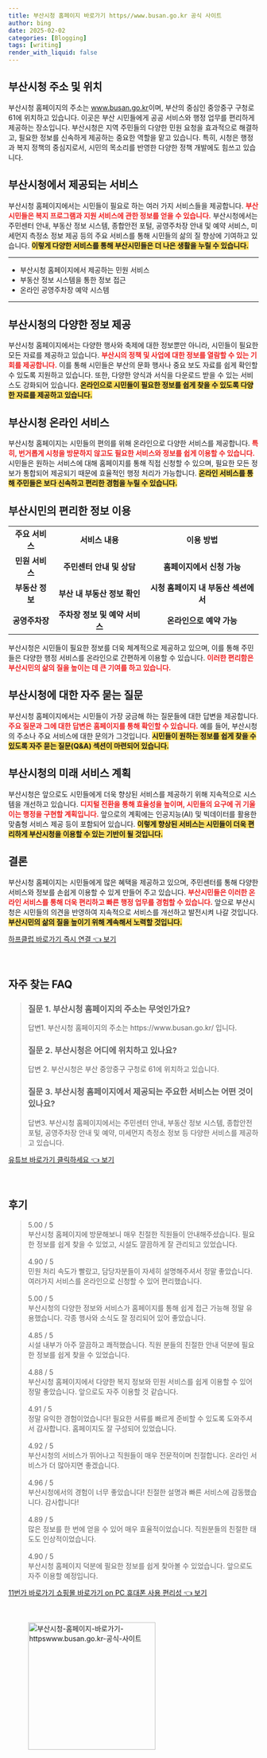 ```yaml
---
title: 부산시청 홈페이지 바로가기 https//www.busan.go.kr 공식 사이트
author: bing
date: 2025-02-02
categories: [Blogging]
tags: [writing]
render_with_liquid: false
---
```

<h2 id='부산시청_주소_및_위치'>부산시청 주소 및 위치</h2>

<p>부산시청 홈페이지의 주소는 <a href="https://www.busan.go.kr/">www.busan.go.kr</a>이며, 부산의 중심인 중앙중구 구청로 61에 위치하고 있습니다. 이곳은 부산 시민들에게 공공 서비스와 행정 업무를 편리하게 제공하는 장소입니다. 부산시청은 지역 주민들의 다양한 민원 요청을 효과적으로 해결하고, 필요한 정보를 신속하게 제공하는 중요한 역할을 맡고 있습니다. 특히, 시청은 행정과 복지 정책의 중심지로서, 시민의 목소리를 반영한 다양한 정책 개발에도 힘쓰고 있습니다.</p>

<h2 id='부산시청에서_제공되는_서비스'>부산시청에서 제공되는 서비스</h2>

<p>부산시청 홈페이지에서는 시민들이 필요로 하는 여러 가지 서비스들을 제공합니다. <b><span style="color: #ee2323;">부산시민들은 복지 프로그램과 지원 서비스에 관한 정보를 얻을 수 있습니다.</span></b> 부산시청에서는 주민센터 안내, 부동산 정보 시스템, 종합안전 포털, 공영주차장 안내 및 예약 서비스, 미세먼지 측정소 정보 제공 등의 주요 서비스를 통해 시민들의 삶의 질 향상에 기여하고 있습니다. <b><span style="background-color: #ffe066;">이렇게 다양한 서비스를 통해 부산시민들은 더 나은 생활을 누릴 수 있습니다.</span></b></p>

<hr />

<ul>
    <li>부산시청 홈페이지에서 제공하는 민원 서비스</li>
    <li>부동산 정보 시스템을 통한 정보 접근</li>
    <li>온라인 공영주차장 예약 시스템</li>
</ul>

<hr />

<h2 id='부산시청의_다양한_정보_제공'>부산시청의 다양한 정보 제공</h2>

<p>부산시청 홈페이지에서는 다양한 행사와 축제에 대한 정보뿐만 아니라, 시민들이 필요한 모든 자료를 제공하고 있습니다. <b><span style="color: #ee2323;">부산시의 정책 및 사업에 대한 정보를 열람할 수 있는 기회를 제공합니다.</span></b> 이를 통해 시민들은 부산의 문화 행사나 중요 보도 자료를 쉽게 확인할 수 있도록 지원하고 있습니다. 또한, 다양한 양식과 서식을 다운로드 받을 수 있는 서비스도 강화되어 있습니다. <b><span style="background-color: #ffe066;">온라인으로 시민들이 필요한 정보를 쉽게 찾을 수 있도록 다양한 자료를 제공하고 있습니다.</span></b></p>

<h2 id='부산시청_온라인_서비스'>부산시청 온라인 서비스</h2>

<p>부산시청 홈페이지는 시민들의 편의를 위해 온라인으로 다양한 서비스를 제공합니다. <b><span style="color: #ee2323;">특히, 번거롭게 시청을 방문하지 않고도 필요한 서비스와 정보를 쉽게 이용할 수 있습니다.</span></b> 시민들은 원하는 서비스에 대해 홈페이지를 통해 직접 신청할 수 있으며, 필요한 모든 정보가 통합되어 제공되기 때문에 효율적인 행정 처리가 가능합니다. <b><span style="background-color: #ffe066;">온라인 서비스를 통해 주민들은 보다 신속하고 편리한 경험을 누릴 수 있습니다.</span></b></p>

<h2 id='부산시민의_편리한_정보_이용'>부산시민의 편리한 정보 이용</h2>

<table>
    <tr>
        <td style="text-align: center; height: 17px;"><b>주요 서비스</b></td>
        <td style="text-align: center; height: 17px;"><b>서비스 내용</b></td>
        <td style="text-align: center; height: 17px;"><b>이용 방법</b></td>
    </tr>
    <tr>
        <td style="text-align: center; height: 17px;"><b>민원 서비스</b></td>
        <td style="text-align: center; height: 17px;"><b>주민센터 안내 및 상담</b></td>
        <td style="text-align: center; height: 17px;"><b>홈페이지에서 신청 가능</b></td>
    </tr>
    <tr>
        <td style="text-align: center; height: 17px;"><b>부동산 정보</b></td>
        <td style="text-align: center; height: 17px;"><b>부산 내 부동산 정보 확인</b></td>
        <td style="text-align: center; height: 17px;"><b>시청 홈페이지 내 부동산 섹션에서</b></td>
    </tr>
    <tr>
        <td style="text-align: center; height: 17px;"><b>공영주차장</b></td>
        <td style="text-align: center; height: 17px;"><b>주차장 정보 및 예약 서비스</b></td>
        <td style="text-align: center; height: 17px;"><b>온라인으로 예약 가능</b></td>
    </tr>
</table>

<p>부산시청은 시민들이 필요한 정보를 더욱 체계적으로 제공하고 있으며, 이를 통해 주민들은 다양한 행정 서비스를 온라인으로 간편하게 이용할 수 있습니다. <b><span style="color: #ee2323;">이러한 편리함은 부산시민의 삶의 질을 높이는 데 큰 기여를 하고 있습니다.</span></b></p>

<h2 id='부산시청에_대한_자주_묻는_질문'>부산시청에 대한 자주 묻는 질문</h2>

<p>부산시청 홈페이지에서는 시민들이 가장 궁금해 하는 질문들에 대한 답변을 제공합니다. <b><span style="color: #ee2323;">주요 질문과 그에 대한 답변은 홈페이지를 통해 확인할 수 있습니다.</span></b> 예를 들어, 부산시청의 주소나 주요 서비스에 대한 문의가 그것입니다. <b><span style="background-color: #ffe066;">시민들이 원하는 정보를 쉽게 찾을 수 있도록 자주 묻는 질문(Q&A) 섹션이 마련되어 있습니다.</span></b></p>

<h2 id='부산시청의_미래_서비스_계획'>부산시청의 미래 서비스 계획</h2>

<p>부산시청은 앞으로도 시민들에게 더욱 향상된 서비스를 제공하기 위해 지속적으로 시스템을 개선하고 있습니다. <b><span style="color: #ee2323;">디지털 전환을 통해 효율성을 높이며, 시민들의 요구에 귀 기울이는 행정을 구현할 계획입니다.</span></b> 앞으로의 계획에는 인공지능(AI) 및 빅데이터를 활용한 맞춤형 서비스 제공 등이 포함되어 있습니다. <b><span style="background-color: #ffe066;">이렇게 향상된 서비스는 시민들이 더욱 편리하게 부산시청을 이용할 수 있는 기반이 될 것입니다.</span></b></p>

<h2 id='결론'>결론</h2>

<p>부산시청 홈페이지는 시민들에게 많은 혜택을 제공하고 있으며, 주민센터를 통해 다양한 서비스와 정보를 손쉽게 이용할 수 있게 만들어 주고 있습니다. <b><span style="color: #ee2323;">부산시민들은 이러한 온라인 서비스를 통해 더욱 편리하고 빠른 행정 업무를 경험할 수 있습니다.</span></b> 앞으로 부산시청은 시민들의 의견을 반영하여 지속적으로 서비스를 개선하고 발전시켜 나갈 것입니다. <b><span style="background-color: #ffe066;">부산시민의 삶의 질을 높이기 위해 계속해서 노력할 것입니다.</span></b></p>
<p><a class="click-button" title="하프클럽 바로가기 즉시 연결" href="https://purplelist.github.io/posts/%ED%95%98%ED%94%84%ED%81%B4%EB%9F%BD-%EB%B0%94%EB%A1%9C%EA%B0%80%EA%B8%B0-%EC%A6%89%EC%8B%9C-%EC%97%B0%EA%B2%B0/" rel="dofollow">하프클럽 바로가기 즉시 연결 👈 보기</a></p><br>
<h2 id='자주_찾는_FAQ'>자주 찾는 FAQ</h2>
<div itemscope="" itemtype="https://schema.org/FAQPage"> 
<blockquote> 
<div itemscope="" itemprop="mainEntity" itemtype="https://schema.org/Question"> 
<h3 itemprop="name">질문 1. 부산시청 홈페이지의 주소는 무엇인가요?</h3> 
<div itemscope="" itemprop="acceptedAnswer" itemtype="https://schema.org/Answer"> 
<span itemprop="text"> 
<p>답변1. 부산시청 홈페이지의 주소는 https://www.busan.go.kr/ 입니다.</p> 
</span> 
</div> 
</div> 
<div itemscope="" itemprop="mainEntity" itemtype="https://schema.org/Question"> 
<h3 itemprop="name">질문 2. 부산시청은 어디에 위치하고 있나요?</h3> 
<div itemscope="" itemprop="acceptedAnswer" itemtype="https://schema.org/Answer"> 
<span itemprop="text"> 
<p>답변 2. 부산시청은 부산 중앙중구 구청로 61에 위치하고 있습니다.</p> 
</span> 
</div> 
</div> 
<div itemscope="" itemprop="mainEntity" itemtype="https://schema.org/Question"> 
<h3 itemprop="name">질문 3. 부산시청 홈페이지에서 제공되는 주요한 서비스는 어떤 것이 있나요?</h3> 
<div itemscope="" itemprop="acceptedAnswer" itemtype="https://schema.org/Answer"> 
<span itemprop="text"> 
<p>답변3. 부산시청 홈페이지에서는 주민센터 안내, 부동산 정보 시스템, 종합안전 포털, 공영주차장 안내 및 예약, 미세먼지 측정소 정보 등 다양한 서비스를 제공하고 있습니다.</p> 
</span> 
</div> 
</div> 
</blockquote> 
</div>
<p><a class="click-button" title="유튜브 바로가기 클릭하세요" href="https://purplelist.github.io/posts/%EC%9C%A0%ED%8A%9C%EB%B8%8C-%EB%B0%94%EB%A1%9C%EA%B0%80%EA%B8%B0-%ED%81%B4%EB%A6%AD%ED%95%98%EC%84%B8%EC%9A%94/" rel="dofollow">유튜브 바로가기 클릭하세요 👈 보기</a></p><br>
<h2 id='후기'>후기</h2>
<div itemscope itemtype="https://schema.org/Product">
  <blockquote>
  <div itemprop="review" itemscope itemtype="https://schema.org/Review">
      <div itemprop="reviewRating" itemscope itemtype="https://schema.org/Rating"> <span itemprop="ratingValue">5.00</span> / <span itemprop="bestRating">5</span> </div>
      <span itemprop="reviewBody">부산시청 홈페이지에 방문해보니 매우 친절한 직원들이 안내해주셨습니다. 필요한 정보를 쉽게 찾을 수 있었고, 시설도 깔끔하게 잘 관리되고 있었습니다.</span>
  </div>
  <br>
  <div itemprop="review" itemscope itemtype="https://schema.org/Review">
      <div itemprop="reviewRating" itemscope itemtype="https://schema.org/Rating"> <span itemprop="ratingValue">4.90</span> / <span itemprop="bestRating">5</span> </div>
      <span itemprop="reviewBody">민원 처리 속도가 빨랐고, 담당자분들이 자세히 설명해주셔서 정말 좋았습니다. 여러가지 서비스를 온라인으로 신청할 수 있어 편리했습니다.</span>
  </div>
  <br>
  <div itemprop="review" itemscope itemtype="https://schema.org/Review">
      <div itemprop="reviewRating" itemscope itemtype="https://schema.org/Rating"> <span itemprop="ratingValue">5.00</span> / <span itemprop="bestRating">5</span> </div>
      <span itemprop="reviewBody">부산시청의 다양한 정보와 서비스가 홈페이지를 통해 쉽게 접근 가능해 정말 유용했습니다. 각종 행사와 소식도 잘 정리되어 있어 좋았습니다.</span>
  </div>
  <br>
  <div itemprop="review" itemscope itemtype="https://schema.org/Review">
      <div itemprop="reviewRating" itemscope itemtype="https://schema.org/Rating"> <span itemprop="ratingValue">4.85</span> / <span itemprop="bestRating">5</span> </div>
      <span itemprop="reviewBody">시설 내부가 아주 깔끔하고 쾌적했습니다. 직원 분들의 친절한 안내 덕분에 필요한 정보를 쉽게 찾을 수 있었습니다.</span>
  </div>
  <br>
  <div itemprop="review" itemscope itemtype="https://schema.org/Review">
      <div itemprop="reviewRating" itemscope itemtype="https://schema.org/Rating"> <span itemprop="ratingValue">4.88</span> / <span itemprop="bestRating">5</span> </div>
      <span itemprop="reviewBody">부산시청 홈페이지에서 다양한 복지 정보와 민원 서비스를 쉽게 이용할 수 있어 정말 좋았습니다. 앞으로도 자주 이용할 것 같습니다.</span>
  </div>
  <br>
  <div itemprop="review" itemscope itemtype="https://schema.org/Review">
      <div itemprop="reviewRating" itemscope itemtype="https://schema.org/Rating"> <span itemprop="ratingValue">4.91</span> / <span itemprop="bestRating">5</span> </div>
      <span itemprop="reviewBody">정말 유익한 경험이었습니다! 필요한 서류를 빠르게 준비할 수 있도록 도와주셔서 감사합니다. 홈페이지도 잘 구성되어 있었습니다.</span>
  </div>
  <br>
  <div itemprop="review" itemscope itemtype="https://schema.org/Review">
      <div itemprop="reviewRating" itemscope itemtype="https://schema.org/Rating"> <span itemprop="ratingValue">4.92</span> / <span itemprop="bestRating">5</span> </div>
      <span itemprop="reviewBody">부산시청의 서비스가 뛰어나고 직원들이 매우 전문적이며 친절합니다. 온라인 서비스가 더 많아지면 좋겠습니다.</span>
  </div>
  <br>
  <div itemprop="review" itemscope itemtype="https://schema.org/Review">
      <div itemprop="reviewRating" itemscope itemtype="https://schema.org/Rating"> <span itemprop="ratingValue">4.96</span> / <span itemprop="bestRating">5</span> </div>
      <span itemprop="reviewBody">부산시청에서의 경험이 너무 좋았습니다! 친절한 설명과 빠른 서비스에 감동했습니다. 감사합니다!</span>
  </div>
  <br>
  <div itemprop="review" itemscope itemtype="https://schema.org/Review">
      <div itemprop="reviewRating" itemscope itemtype="https://schema.org/Rating"> <span itemprop="ratingValue">4.89</span> / <span itemprop="bestRating">5</span> </div>
      <span itemprop="reviewBody">많은 정보를 한 번에 얻을 수 있어 매우 효율적이었습니다. 직원분들의 친절한 태도도 인상적이었습니다.</span>
  </div>
  <br>
  <div itemprop="review" itemscope itemtype="https://schema.org/Review">
      <div itemprop="reviewRating" itemscope itemtype="https://schema.org/Rating"> <span itemprop="ratingValue">4.90</span> / <span itemprop="bestRating">5</span> </div>
      <span itemprop="reviewBody">부산시청 홈페이지 덕분에 필요한 정보를 쉽게 찾아볼 수 있었습니다. 앞으로도 자주 이용할 예정입니다.</span>
  </div>
  </blockquote>
</div>
<p><a class="click-button" title="11번가 바로가기 쇼핑몰 바로가기 on PC 휴대폰 사용 편리성" href="https://purplelist.github.io/posts/11%EB%B2%88%EA%B0%80-%EB%B0%94%EB%A1%9C%EA%B0%80%EA%B8%B0-%EC%87%BC%ED%95%91%EB%AA%B0-%EB%B0%94%EB%A1%9C%EA%B0%80%EA%B8%B0-on-PC-%ED%9C%B4%EB%8C%80%ED%8F%B0-%EC%82%AC%EC%9A%A9-%ED%8E%B8%EB%A6%AC%EC%84%B1/" rel="dofollow">11번가 바로가기 쇼핑몰 바로가기 on PC 휴대폰 사용 편리성 👈 보기</a></p><br>
<figure class="image"><img src="https://purplelist.github.io/assets/img/thumbnail/부산시청-홈페이지-바로가기-httpswww.busan.go.kr-공식-사이트.webp" alt="부산시청-홈페이지-바로가기-httpswww.busan.go.kr-공식-사이트" width="256" height="256"></figure>